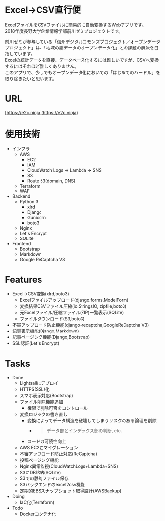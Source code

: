 # Excel->CSV直行便

ExcelファイルをCSVファイルに簡易的に自動変換するWebアプリです。<br>
2018年度長野大学企業情報学部前川ゼミプロジェクトです。

前川ゼミが参与している「信州デジタルコモンズプロジェクト／オープンデータプロジェクト」は、「地域の諸データのオープンデータ化」との課題の解決を目指しています。<br>
Excelの統計データを直接、データベース化するには難しいですが、CSVへ変換するにはそれほど難しくありません。<br>
このアプリで、少しでもオープンデータ化においての「はじめてのハードル」を取り除きたいと思います。<br>

# URL

[https://e2c.ninja](https://e2c.ninja)

# 使用技術

- インフラ
  - AWS
    - EC2
    - IAM
    - CloudWatch Logs -> Lambda -> SNS
    - S3
    - Route 53(domain, DNS)
  - Terraform
  - WAF
- Backend
  - Python 3
    - xlrd
    - Django
    - Gunicorn
    - boto3
  - Nginx
  - Let's Encrypt
  - SQLite
- Frontend
  - Bootstrap
  - Markdown
  - Google ReCaptcha V3

# Features

- Excel->CSV変換(xlrd,boto3)
  - Excelファイルアップロード(django.forms.ModelForm)
  - 変換結果CSVファイル圧縮(io.StringsIO, zipfile,boto3)
  - 元Excelファイル/圧縮ファイル(ZIP)一覧表示(SQLite)
  - ファイルダウンロード(S3,boto3)
- 不審アップロード防止機能(django-recaptcha,GoogleReCaptcha V3)
- 記事表示機能(Django,Markdown)
- 記事ページング機能(Django,Bootstrap)
- SSL認証(Let's Encrypt)


# Tasks

- Done
  - Lightsailにデプロイ
  - HTTPS(SSL)化
  - スマホ表示対応(Bootstrap)
  - ファイル削除機能追加
    - 権限で削除可否をコントロール
  - 変換ロジックの書き直し
    - 変換によってデータ構造を破壊してしまうリスクのある論理を削除
      - > データ部とインデックス部の判断, etc.
    - コードの可読性向上
  - AWS EC2にマイグレーション
  - 不審アップロード防止対応(ReCaptcha)
  - 投稿ページング機能
  - Nginx異常監視(CloudWatchLogs+Lambda+SNS)
  - S3にDB格納(SQLite)
  - S3での静的ファイル保存
  - S3バックエンドのexcel2csv機能
  - 定期的EBSスナップショット取得設計(AWSBackup)
- Doing
  - IaC化(Terraform) 
- Todo
  - Dockerコンテナ化
